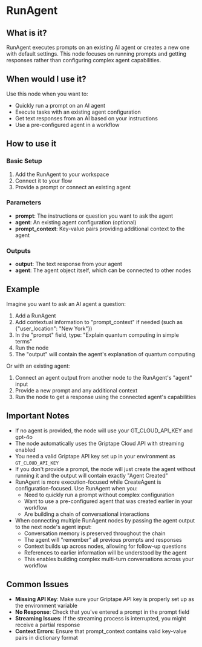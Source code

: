 # RunAgent

## What is it?

RunAgent executes prompts on an existing AI agent or creates a new one with default settings. This node focuses on running prompts and getting responses rather than configuring complex agent capabilities.

## When would I use it?

Use this node when you want to:

- Quickly run a prompt on an AI agent
- Execute tasks with an existing agent configuration
- Get text responses from an AI based on your instructions
- Use a pre-configured agent in a workflow

## How to use it

### Basic Setup

1. Add the RunAgent to your workspace
2. Connect it to your flow
3. Provide a prompt or connect an existing agent

### Parameters

- **prompt**: The instructions or question you want to ask the agent
- **agent**: An existing agent configuration (optional)
- **prompt_context**: Key-value pairs providing additional context to the agent

### Outputs

- **output**: The text response from your agent
- **agent**: The agent object itself, which can be connected to other nodes

## Example

Imagine you want to ask an AI agent a question:

1. Add a RunAgent
2. Add contextual information to "prompt_context" if needed (such as {"user_location": "New York"})
3. In the "prompt" field, type: "Explain quantum computing in simple terms"
4. Run the node
5. The "output" will contain the agent's explanation of quantum computing

Or with an existing agent:

1. Connect an agent output from another node to the RunAgent's "agent" input
2. Provide a new prompt and any additional context
3. Run the node to get a response using the connected agent's capabilities

## Important Notes

- If no agent is provided, the node will use your GT_CLOUD_API_KEY and gpt-4o
- The node automatically uses the Griptape Cloud API with streaming enabled
- You need a valid Griptape API key set up in your environment as `GT_CLOUD_API_KEY`
- If you don't provide a prompt, the node will just create the agent without running it and the output will contain exactly "Agent Created"
- RunAgent is more execution-focused while CreateAgent is configuration-focused. Use RunAgent when you:
  - Need to quickly run a prompt without complex configuration
  - Want to use a pre-configured agent that was created earlier in your workflow
  - Are building a chain of conversational interactions
- When connecting multiple RunAgent nodes by passing the agent output to the next node's agent input:
  - Conversation memory is preserved throughout the chain
  - The agent will "remember" all previous prompts and responses
  - Context builds up across nodes, allowing for follow-up questions
  - References to earlier information will be understood by the agent
  - This enables building complex multi-turn conversations across your workflow

## Common Issues

- **Missing API Key**: Make sure your Griptape API key is properly set up as the environment variable
- **No Response**: Check that you've entered a prompt in the prompt field
- **Streaming Issues**: If the streaming process is interrupted, you might receive a partial response
- **Context Errors**: Ensure that prompt_context contains valid key-value pairs in dictionary format